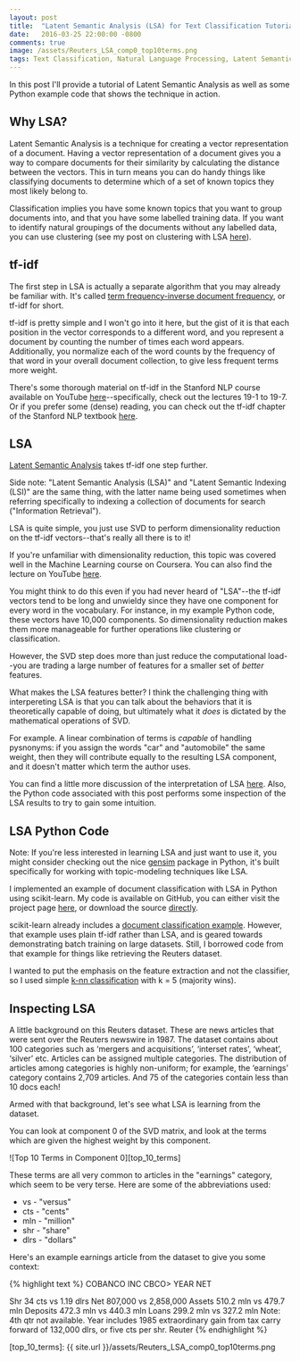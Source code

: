 ```yaml
---
layout: post
title:  "Latent Semantic Analysis (LSA) for Text Classification Tutorial"
date:   2016-03-25 22:00:00 -0800
comments: true
image: /assets/Reuters_LSA_comp0_top10terms.png
tags: Text Classification, Natural Language Processing, Latent Semantic Analysis, Latent Semantic Indexing, SVD, tf-idf
---
```


<div class="message">
In this post I'll provide a tutorial of Latent Semantic Analysis as well as some Python example code that shows the technique in action.
</div>

Why LSA?
--------
Latent Semantic Analysis is a technique for creating a vector representation of a document. Having a vector representation of a document gives you a way to compare documents for their similarity by calculating the distance between the vectors. This in turn means you can do handy things like classifying documents to determine which of a set of known topics they most likely belong to.

Classification implies you have some known topics that you want to group documents into, and that you have some labelled training data. If you want to identify natural groupings of the documents without any labelled data, you can use clustering (see my post on clustering with LSA [here](https://chrisjmccormick.wordpress.com/2015/08/05/document-clustering-example-in-scikit-learn/)).

tf-idf
------
The first step in LSA is actually a separate algorithm that you may already be familiar with. It's called [term frequency-inverse document frequency](https://en.wikipedia.org/wiki/Tf%E2%80%93idf "tf-idf on Wikipedia"), or tf-idf for short. 

tf-idf is pretty simple and I won't go into it here, but the gist of it is that each position in the vector corresponds to a different word, and you represent a document by counting the number of times each word appears. Additionally, you normalize each of the word counts by the frequency of that word in your overall document collection, to give less frequent terms more weight.

There's some thorough material on tf-idf in the Stanford NLP course available on YouTube [here](https://en.wikipedia.org/wiki/Tf%E2%80%93idf "Stanford NLP course on YouTube")--specifically, check out the lectures 19-1 to 19-7. Or if you prefer some (dense) reading, you can check out the tf-idf chapter of the Stanford NLP textbook [here](http://nlp.stanford.edu/IR-book/html/htmledition/scoring-term-weighting-and-the-vector-space-model-1.html "Stanford NLP textbook").

LSA
---
[Latent Semantic Analysis](https://en.wikipedia.org/wiki/Latent_semantic_analysis "LSA on Wikipedia") takes tf-idf one step further. 

<div class="message">
Side note: "Latent Semantic Analysis (LSA)" and "Latent Semantic Indexing (LSI)" are the same thing, with the latter name being used sometimes when referring specifically to indexing a collection of documents for search ("Information Retrieval").
</div>

LSA is quite simple, you just use SVD to perform dimensionality reduction on the tf-idf vectors--that's really all there is to it!

<div class="message">
If you're unfamiliar with dimensionality reduction, this topic was covered well in the Machine Learning course on Coursera. You can also find the lecture on YouTube <a href="https://www.youtube.com/watch?v=N5ynBdHqnGU">here</a>.
</div>

You might think to do this even if you had never heard of "LSA"--the tf-idf vectors tend to be long and unwieldy since they have one component for every word in the vocabulary. For instance, in my example Python code, these vectors have 10,000 components. So dimensionality reduction makes them more manageable for further operations like clustering or classification.

However, the SVD step does more than just reduce the computational load--you are trading a large number of features for a smaller set of *better* features. 

What makes the LSA features better? I think the challenging thing with interpereting LSA is that you can talk about the behaviors that it is theoretically capable of doing, but ultimately what it *does* is dictated by the mathematical operations of SVD.

For example. A linear combination of terms is *capable* of handling pysnonyms: if you assign the words "car" and "automobile" the same weight, then they will contribute equally to the resulting LSA component, and it doesn't matter which term the author uses. 

You can find a little more discussion of the interpretation of LSA [here](https://en.wikipedia.org/wiki/Latent_semantic_analysis#Rank_lowering). Also, the Python code associated with this post performs some inspection of the LSA results to try to gain some intuition. 


LSA Python Code
---------------
<div class="message">
Note: If you're less interested in learning LSA and just want to use it, you might consider checking out the nice <a href="https://radimrehurek.com/gensim/">gensim</a> package in Python, it's built specifically for working with topic-modeling techniques like LSA.
</div>

I implemented an example of document classification with LSA in Python using scikit-learn. My code is available on GitHub, you can either visit the project page [here](https://github.com/chrisjmccormick/LSA_Classification "LSA_Classification project page"), or download the source [directly](https://github.com/chrisjmccormick/LSA_Classification/archive/master.zip "LSA_Classification direct download").

scikit-learn already includes a [document classification example](http://scikit-learn.org/stable/auto_examples/applications/plot_out_of_core_classification.html "scikit-learn document classification example"). However, that example uses plain tf-idf rather than LSA, and is geared towards demonstrating batch training on large datasets. Still, I borrowed code from that example for things like retrieving the Reuters dataset.

I wanted to put the emphasis on the feature extraction and not the classifier, so I used simple [k-nn classification](http://scikit-learn.org/stable/modules/generated/sklearn.neighbors.KNeighborsClassifier.html) with k = 5 (majority wins). 

Inspecting LSA
--------------
A little background on this Reuters dataset. These are news articles that were sent over the Reuters newswire in 1987. The dataset contains about 100 categories such as ‘mergers and acquisitions’, ‘interset rates’, ‘wheat’, ‘silver’ etc. Articles can be assigned multiple categories. The distribution of articles among categories is highly non-uniform; for example, the ‘earnings’ category contains 2,709 articles. And 75 of the categories contain less than 10 docs each!

Armed with that background, let's see what LSA is learning from the dataset.

You can look at component 0 of the SVD matrix, and look at the terms which are given the highest weight by this component. 

![Top 10 Terms in Component 0][top_10_terms]

These terms are all very common to articles in the "earnings" category, which seem to be very terse. Here are some of the abbreviations used:

- vs - "versus"
- cts - "cents"
- mln - "million"
- shr - "share"
- dlrs - "dollars"

Here's an example earnings article from the dataset to give you some context:

{% highlight text %}
COBANCO INC CBCO> YEAR NET

Shr 34 cts vs 1.19 dlrs Net 807,000 vs 2,858,000 Assets 510.2 mln vs 479.7 mln Deposits 472.3 mln vs 440.3 mln Loans 299.2 mln vs 327.2 mln Note: 4th qtr not available. Year includes 1985 extraordinary gain from tax carry forward of 132,000 dlrs, or five cts per shr. Reuter
{% endhighlight %}

[top_10_terms]: {{ site.url }}/assets/Reuters_LSA_comp0_top10terms.png


